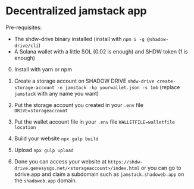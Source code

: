 # Decentralized jamstack app

Pre-requisites:
* The shdw-drive binary installed (install with `npm i -g @shadow-drive/cli`)
* A Solana wallet with a little SOL (0.02 is enough) and SHDW token (1 is enough)

0. Install with yarn or npm

1. Create a storage account on SHADOW DRIVE
`shdw-drive create-storage-account -n jamstack -kp yourwallet.json -s 1mb`
(replace `jamstack` with any name you want)

2. Put the storage account you created in your `.env` file
`DRIVE=storageaccount`

3. Put the wallet account file in your `.env` file
`WALLETFILE=walletfile location`

4. Build your website 
`npx gulp build`

5. Upload
`npx gulp upload`

6. Done
you can access your website at `https://shdw-drive.genesysgo.net/<storageaccount>/index.html` or you can
go to sdrive.app and claim a subdomain such as `jamstack.shadoweb.app` on the `shadoweb.app` domain.
